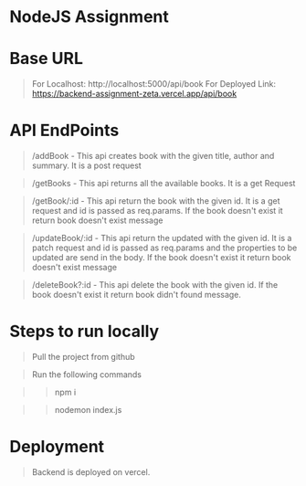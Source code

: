 # NodeJS Assignment

# Base URL

 > For Localhost: http://localhost:5000/api/book
 > For Deployed Link: https://backend-assignment-zeta.vercel.app/api/book


 # API EndPoints

 > /addBook - This api creates book with the given title, author and summary. It is a post request

 > /getBooks - This api returns all the available books. It is a get Request

 > /getBook/:id - This api return the book with the given id. It is a get request and id is passed as req.params. If the book doesn't exist it return book doesn't exist message

 > /updateBook/:id - This api return the updated with the given id. It is a patch request and id is passed as req.params and the properties to be updated are send in the body. If the book doesn't exist it return book doesn't exist message

 > /deleteBook?:id - This api delete the book with the given id. If the book doesn't exist it return book didn't found message.

 # Steps to run locally

 > Pull the project from github

 > Run the following commands

 >> npm i

 >> nodemon index.js


 # Deployment

 > Backend is deployed on vercel.

